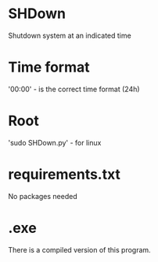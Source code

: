 # SHDown
Shutdown system at an indicated time
# Time format
'00:00' - is the correct time format (24h)
# Root
'sudo SHDown.py' - for linux
# requirements.txt
No packages needed
# .exe
There is a compiled version of this program.
